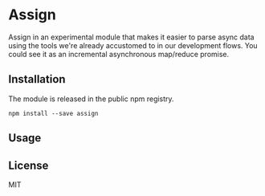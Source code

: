 # Assign

Assign in an experimental module that makes it easier to parse async data using
the tools we're already accustomed to in our development flows. You could see it
as an incremental asynchronous map/reduce promise.

## Installation

The module is released in the public npm registry.

```
npm install --save assign
```

## Usage

## License

MIT
